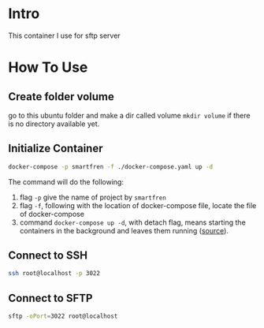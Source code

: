 # Intro

This container I use for sftp server

# How To Use

## Create folder volume

go to this ubuntu folder and make a dir called volume `mkdir volume` if there is no directory available yet.

## Initialize Container

```sh
docker-compose -p smartfren -f ./docker-compose.yaml up -d
```

The command will do the following:
1. flag `-p` give the name of project by `smartfren`
2. flag `-f`, following with the location of docker-compose file, locate the file of docker-compose
3. command `docker-compose up -d`, with detach flag, means starting the containers in the background and leaves them running ([source](https://docs.docker.com/engine/reference/commandline/compose_up/)).



## Connect to SSH

```sh
ssh root@localhost -p 3022
```

## Connect to SFTP

```sh
sftp -oPort=3022 root@localhost
```

